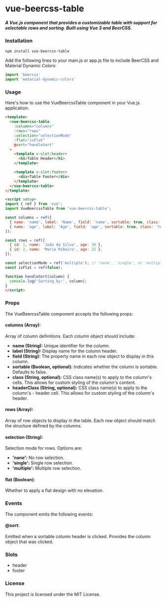 # vue-beercss-table
##### A Vue.js component that provides a customizable table with support for selectable rows and sorting. Built using Vue 3 and BeerCSS.
### Installation

```bash
npm install vue-beercss-table
```
Add the following lines to your main.js or app.js file to include BeerCSS and Material Dynamic Colors:

```javascript
import 'beercss'
import 'material-dynamic-colors'
```
### Usage
Here's how to use the VueBeercssTable component in your Vue.js application:
```html
<template>
  <vue-beercss-table
    :columns="columns"
    :rows="rows"
    :selection="selectionMode"
    :flat="isFlat"
    @sort="handleSort"
  >
    <template v-slot:header>
      <h1>Table Header</h1>
    </template>

    <template v-slot:footer>
      <div>Table Footer</div>
    </template>
  </vue-beercss-table>
</template>

<script setup>
import { ref } from 'vue';
import VueBeercssTable from 'vue-beercss-table';

const columns = ref([
  { name: 'name', label: 'Name', field: 'name', sortable: true, class: 'text-center', headerClass: 'header-highlight' },
  { name: 'age', label: 'Age', field: 'age', sortable: true, class: 'text-right', headerClass: 'header-age' },
]);

const rows = ref([
  { id: 1, name: 'João da Silva', age: 30 },
  { id: 2, name: 'Maria Ribeiro', age: 25 },
]);

const selectionMode = ref('multiple'); // 'none', 'single', or 'multiple'
const isFlat = ref(false);

function handleSort(column) {
  console.log('Sorting by:', column);
}
</script>
```
### Props
The VueBeercssTable component accepts the following props:

#### columns (Array):
Array of column definitions. Each column object should include:
- **name (String):** Unique identifier for the column.
- **label (String):** Display name for the column header.
- **field (String):** The property name in each row object to display in this column.
- **sortable (Boolean, optional):** Indicates whether the column is sortable. Defaults to false.
- **class (String, optional):** CSS class name(s) to apply to the column's cells. This allows for custom styling of the column's content.
- **headerClass (String, optional):** CSS class name(s) to apply to the column's - header cell. This allows for custom styling of the column's header.

#### rows (Array):
Array of row objects to display in the table. Each row object should match the structure defined by the columns.

#### selection (String):
Selection mode for rows. Options are:
- **'none':** No row selection.
- **'single':** Single row selection.
- **'multiple':** Multiple row selection.

#### flat (Boolean):
Whether to apply a flat design with no elevation.

### Events
The component emits the following events:

#### @sort:
Emitted when a sortable column header is clicked. Provides the column object that was clicked.

### Slots
- header
- footer

### License
This project is licensed under the MIT License.
